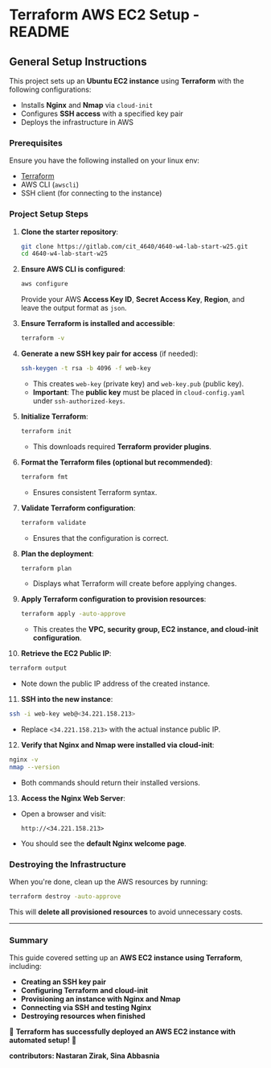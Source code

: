 # **Terraform AWS EC2 Setup - README**

## **General Setup Instructions**

This project sets up an **Ubuntu EC2 instance** using **Terraform** with the following configurations:
- Installs **Nginx** and **Nmap** via `cloud-init`
- Configures **SSH access** with a specified key pair
- Deploys the infrastructure in AWS

### **Prerequisites**
Ensure you have the following installed on your linux env:
- [Terraform](https://developer.hashicorp.com/terraform/downloads)
- AWS CLI (`awscli`)
- SSH client (for connecting to the instance)

### **Project Setup Steps**
1. **Clone the starter repository**:
   ```bash
   git clone https://gitlab.com/cit_4640/4640-w4-lab-start-w25.git
   cd 4640-w4-lab-start-w25
   ```
2. **Ensure AWS CLI is configured**:
   ```bash
   aws configure
   ```
   Provide your AWS **Access Key ID**, **Secret Access Key**, **Region**, and leave the output format as `json`.

3. **Ensure Terraform is installed and accessible**:
   ```bash
   terraform -v
   ```

4. **Generate a new SSH key pair for access** (if needed):
   ```bash
   ssh-keygen -t rsa -b 4096 -f web-key
   ```
   - This creates `web-key` (private key) and `web-key.pub` (public key).
   - **Important**: The **public key** must be placed in `cloud-config.yaml` under `ssh-authorized-keys`.

5. **Initialize Terraform**:
   ```bash
   terraform init
   ```
   - This downloads required **Terraform provider plugins**.

6. **Format the Terraform files (optional but recommended)**:
   ```bash
   terraform fmt
   ```
   - Ensures consistent Terraform syntax.

7. **Validate Terraform configuration**:
   ```bash
   terraform validate
   ```
   - Ensures that the configuration is correct.

8. **Plan the deployment**:
   ```bash
   terraform plan
   ```
   - Displays what Terraform will create before applying changes.

9. **Apply Terraform configuration to provision resources**:
   ```bash
   terraform apply -auto-approve
   ```
   - This creates the **VPC, security group, EC2 instance, and cloud-init configuration**.

10. **Retrieve the EC2 Public IP**:
   ```bash
   terraform output
   ```
   - Note down the public IP address of the created instance.

11. **SSH into the new instance**:
   ```bash
   ssh -i web-key web@<34.221.158.213>
   ```
   - Replace `<34.221.158.213>` with the actual instance public IP.

12. **Verify that Nginx and Nmap were installed via cloud-init**:
   ```bash
   nginx -v
   nmap --version
   ```
   - Both commands should return their installed versions.

13. **Access the Nginx Web Server**:
   - Open a browser and visit:
     ```
     http://<34.221.158.213>
     ```
   - You should see the **default Nginx welcome page**.

### **Destroying the Infrastructure**
When you're done, clean up the AWS resources by running:
```bash
terraform destroy -auto-approve
```
This will **delete all provisioned resources** to avoid unnecessary costs.

---
### **Summary**
This guide covered setting up an **AWS EC2 instance using Terraform**, including:
- **Creating an SSH key pair**
- **Configuring Terraform and cloud-init**
- **Provisioning an instance with Nginx and Nmap**
- **Connecting via SSH and testing Nginx**
- **Destroying resources when finished**

🚀 **Terraform has successfully deployed an AWS EC2 instance with automated setup!** 🎉

**contributors: Nastaran Zirak, Sina Abbasnia**
